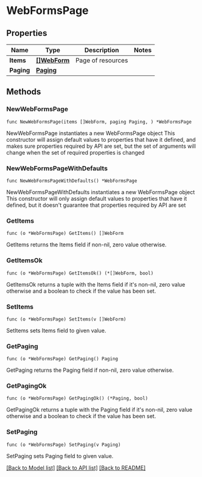 # WebFormsPage

## Properties

Name | Type | Description | Notes
------------ | ------------- | ------------- | -------------
**Items** | [**[]WebForm**](WebForm.md) | Page of resources | 
**Paging** | [**Paging**](Paging.md) |  | 

## Methods

### NewWebFormsPage

`func NewWebFormsPage(items []WebForm, paging Paging, ) *WebFormsPage`

NewWebFormsPage instantiates a new WebFormsPage object
This constructor will assign default values to properties that have it defined,
and makes sure properties required by API are set, but the set of arguments
will change when the set of required properties is changed

### NewWebFormsPageWithDefaults

`func NewWebFormsPageWithDefaults() *WebFormsPage`

NewWebFormsPageWithDefaults instantiates a new WebFormsPage object
This constructor will only assign default values to properties that have it defined,
but it doesn't guarantee that properties required by API are set

### GetItems

`func (o *WebFormsPage) GetItems() []WebForm`

GetItems returns the Items field if non-nil, zero value otherwise.

### GetItemsOk

`func (o *WebFormsPage) GetItemsOk() (*[]WebForm, bool)`

GetItemsOk returns a tuple with the Items field if it's non-nil, zero value otherwise
and a boolean to check if the value has been set.

### SetItems

`func (o *WebFormsPage) SetItems(v []WebForm)`

SetItems sets Items field to given value.


### GetPaging

`func (o *WebFormsPage) GetPaging() Paging`

GetPaging returns the Paging field if non-nil, zero value otherwise.

### GetPagingOk

`func (o *WebFormsPage) GetPagingOk() (*Paging, bool)`

GetPagingOk returns a tuple with the Paging field if it's non-nil, zero value otherwise
and a boolean to check if the value has been set.

### SetPaging

`func (o *WebFormsPage) SetPaging(v Paging)`

SetPaging sets Paging field to given value.



[[Back to Model list]](../README.md#documentation-for-models) [[Back to API list]](../README.md#documentation-for-api-endpoints) [[Back to README]](../README.md)


